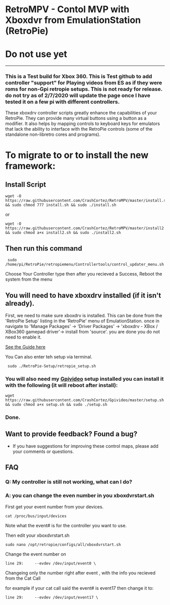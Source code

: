 # RetroMPV - Contol MVP with Xboxdvr from EmulationStation (RetroPie)

# Do not use yet
-------

### This is a Test build for Xbox 360. This is Test github to add controller "support" for Playing videos from ES as if they were roms for non-Gpi retropie setups. This is not ready for release. do not try as of 2/7/2020 will update the page once I have tested it on a few pi with different controllers.

These xboxdrv controller scripts greatly enhance the capabilities of your RetroPie. They can provide many virtual buttons using a button as a modifier. It also helps by mapping controls to keyboard keys for emulators that lack the ability to interface with the RetroPie controls (some of the standalone non-libretro cores and programs).

# To migrate to or to install the new framework:

## Install Script

```shell
wget -O https://raw.githubusercontent.com/CrashCortez/RetroMPV/master/install.sh && sudo chmod 777 install.sh && sudo ./install.sh
```
or 

```shell
wget -O https://raw.githubusercontent.com/CrashCortez/RetroMPV/master/install2.sh && sudo chmod a+x install2.sh && sudo ./install2.sh
```
## Then run this command

```shell
 sudo /home/pi/RetroPie/retropiemenu/Controllertools/control_updater_menu.sh
```
Choose Your Controller type then after you recieved a Success,  Reboot the system from the menu

## You will need to have xboxdrv installed (if it isn't already). 

First, we need to make sure xboxdrv is installed. This can be done from the 'RetroPie Setup' listing in the 'RetroPie' menu of EmulationStation. once in navigate to 'Manage Packages' -> 'Driver Packages' -> 'xboxdrv - XBox / XBox360 gamepad driver'-> install from 'source'. you are done you do not need to enable it.

[See the Guide here](https://sinisterspatula.github.io/RetroflagGpiGuides/Controls_Updater_Menu)

You Can also enter teh setup via terminal.

```shell
 sudo ./RetroPie-Setup/retropie_setup.sh
```

### You will also need my [Gpivideo](https://github.com/CrashCortez/Gpivideo) setup installed you can install it with the following (it will reboot after install):

```shell
wget https://raw.githubusercontent.com/CrashCortez/Gpivideo/master/setup.sh && sudo chmod a+x setup.sh && sudo ./setup.sh
```
### Done.

## Want to provide feedback?  Found a bug?

* If you have suggestions for improving these control maps, please add your comments or questions.



FAQ
----
### Q: My controller is still not working, what can I do?

### A: you can change the even number in you xboxdvrstart.sh

First get your event number from your devices.
```shell
cat /proc/bus/input/devices
```
Note what the event# is for the controller you want to use.

Then edit your xboxdvrstart.sh
```shell
sudo nano /opt/retropie/configs/all/xboxdvrstart.sh
```
Change the event number on 
```shell
line 29:     --evdev /dev/input/event0 \
```
Changeing only the number right after event , with the info you recieved from the Cat Call

for example if your cat call said the event# is event17 then change it to:
```shell
line 29:     --evdev /dev/input/event17 \
```

